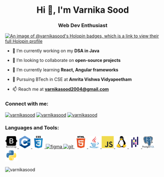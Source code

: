 <h1 align="center">Hi 👋, I'm Varnika Sood</h1>
<h3 align="center">Web Dev Enthusiast</h3>

<!-- holopin -->  

[![An image of @varnikasood's Holopin badges, which is a link to view their full Holopin profile](https://holopin.me/varnikasood)](https://holopin.io/@varnikasood)

- 🔭 I’m currently working on my **DSA in Java**

- 👯 I’m looking to collaborate on **open-source projects**
  
- 🌱 I’m currently learning **React, Angular frameworks**

- 📝 Pursuing BTech in CSE at **Amrita Vishwa Vidyapeetham**

- 📫 Reach me at **varnikasood2004@gmail.com**

<!-- connections -->  

<h3 align="left">Connect with me:</h3>
<p align="left">
<a href="https://linkedin.com/in/varnikasood" target="blank"><img align="center" src="https://raw.githubusercontent.com/rahuldkjain/github-profile-readme-generator/master/src/images/icons/Social/linked-in-alt.svg" alt="varnikasood" height="30" width="40" /></a>
<a href="https://www.codechef.com/users/varnikasood" target="blank"><img align="center" src="https://cdn.jsdelivr.net/npm/simple-icons@3.1.0/icons/codechef.svg" alt="varnikasood" height="30" width="40" /></a>
<a href="https://www.leetcode.com/varnikasood" target="blank"><img align="center" src="https://raw.githubusercontent.com/rahuldkjain/github-profile-readme-generator/master/src/images/icons/Social/leet-code.svg" alt="varnikasood" height="30" width="40" /></a>
</p>

<!-- languages  -->  

<h3 align="left">Languages and Tools:</h3>
<p align="left"> <a href="https://getbootstrap.com" target="_blank" rel="noreferrer"> <img src="https://raw.githubusercontent.com/devicons/devicon/master/icons/bootstrap/bootstrap-plain-wordmark.svg" alt="bootstrap" width="40" height="40"/> </a> <a href="https://www.w3schools.com/cpp/" target="_blank" rel="noreferrer"> <img src="https://raw.githubusercontent.com/devicons/devicon/master/icons/cplusplus/cplusplus-original.svg" alt="cplusplus" width="40" height="40"/> </a> <a href="https://www.w3schools.com/css/" target="_blank" rel="noreferrer"> <img src="https://raw.githubusercontent.com/devicons/devicon/master/icons/css3/css3-original-wordmark.svg" alt="css3" width="40" height="40"/> </a> <a href="https://www.figma.com/" target="_blank" rel="noreferrer"> <img src="https://www.vectorlogo.zone/logos/figma/figma-icon.svg" alt="figma" width="40" height="40"/> </a> <a href="https://git-scm.com/" target="_blank" rel="noreferrer"> <img src="https://www.vectorlogo.zone/logos/git-scm/git-scm-icon.svg" alt="git" width="40" height="40"/> </a> <a href="https://www.w3.org/html/" target="_blank" rel="noreferrer"> <img src="https://raw.githubusercontent.com/devicons/devicon/master/icons/html5/html5-original-wordmark.svg" alt="html5" width="40" height="40"/> </a> <a href="https://www.java.com" target="_blank" rel="noreferrer"> <img src="https://raw.githubusercontent.com/devicons/devicon/master/icons/java/java-original.svg" alt="java" width="40" height="40"/> </a> <a href="https://developer.mozilla.org/en-US/docs/Web/JavaScript" target="_blank" rel="noreferrer"> <img src="https://raw.githubusercontent.com/devicons/devicon/master/icons/javascript/javascript-original.svg" alt="javascript" width="40" height="40"/> </a> <a href="https://www.linux.org/" target="_blank" rel="noreferrer"> <img src="https://raw.githubusercontent.com/devicons/devicon/master/icons/linux/linux-original.svg" alt="linux" width="40" height="40"/> </a> <a href="https://pandas.pydata.org/" target="_blank" rel="noreferrer"> <img src="https://raw.githubusercontent.com/devicons/devicon/2ae2a900d2f041da66e950e4d48052658d850630/icons/pandas/pandas-original.svg" alt="pandas" width="40" height="40"/> </a> <a href="https://www.postgresql.org" target="_blank" rel="noreferrer"> <img src="https://raw.githubusercontent.com/devicons/devicon/master/icons/postgresql/postgresql-original-wordmark.svg" alt="postgresql" width="40" height="40"/> </a> <a href="https://www.python.org" target="_blank" rel="noreferrer"> <img src="https://raw.githubusercontent.com/devicons/devicon/master/icons/python/python-original.svg" alt="python" width="40" height="40"/> </a> </p>

<!-- stats -->  

<p><img align="center" src="https://github-readme-streak-stats.herokuapp.com/?user=varnikasood&" alt="varnikasood" /></p>
